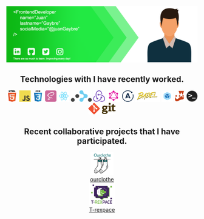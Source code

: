 <div align="center">
<img src="https://github.com/Gaybre/Gaybre/blob/master/img/portada2.png?raw=true" alt="portada-frontend-dev">

## Technologies with I have recently worked.

<img height="30" src="https://github.com/Gaybre/Gaybre/blob/master/img/icons/html.png?raw=true" alt="html5-icon">
<img height="30" src="https://github.com/Gaybre/Gaybre/blob/master/img/icons/javascript.png?raw=true" alt="javascript-icon">
<img height="30" src="https://github.com/Gaybre/Gaybre/blob/master/img/icons/css.png?raw=true" alt="css-icon">
<img height="30" src="https://github.com/Gaybre/Gaybre/blob/master/img/icons/sass.png?raw=true" alt="sass-icon">
<img height="30" src="https://github.com/Gaybre/Gaybre/blob/master/img/icons/react.png?raw=true" alt="react-icon">
<img height="30" src="https://github.com/Gaybre/Gaybre/blob/master/img/icons/reactRouter.png?raw=true" alt="reactRouter-icon">
<img height="30" src="https://github.com/Gaybre/Gaybre/blob/master/img/icons/redux.png?raw=true" alt="redux-icon">
<img height="30" src="https://github.com/Gaybre/Gaybre/blob/master/img/icons/graphql.png?raw=true" alt="graphql-icon">
<img height="30" src="https://github.com/Gaybre/Gaybre/blob/master/img/icons/apollo.png?raw=true" alt="apollo-icon">
<img height="30" src="https://github.com/Gaybre/Gaybre/blob/master/img/icons/babel.png?raw=true" alt="babel">
<img height="30" src="https://github.com/Gaybre/Gaybre/blob/master/img/icons/webpack.png?raw=true" alt="webpack">
<img height="30" src="https://github.com/Gaybre/Gaybre/blob/master/img/icons/jest.png?raw=true" alt="jest">
<img height="30" src="https://github.com/Gaybre/Gaybre/blob/master/img/icons/terminal.png?raw=true" alt="terminal-icon">
<img height="30" src="https://github.com/Gaybre/Gaybre/blob/master/img/icons/git.png?raw=true" alt="git-icon">

<br />

## Recent collaborative projects that I have participated.

<div align="center">
  <div width="120">
    <a href="https://github.com/Gaybre/ourclothe">
      <img height="60" src="https://github.com/Gaybre/Gaybre/blob/master/img/icons-projects/ourclothe.png?raw=true" alt="notion-icon">
      <br />
      ourclothe
    </a>
  </div>
  <div width="120">
    <a href="https://github.com/T-rexpace/T-rexpace_Proyect">
      <img height="60" src="https://github.com/Gaybre/Gaybre/blob/master/img/icons-projects/t-rexpace.png?raw=true" alt="figma-icon">
      <br />
      T-rexpace
    </a>
  </div>
<div>

</div>

<!--
**Gaybre/Gaybre** is a ✨ _special_ ✨ repository because its `README.md` (this file) appears on your GitHub profile.

Here are some ideas to get you started:

- 🔭 I’m currently working on ...
- 🌱 I’m currently learning ...
- 👯 I’m looking to collaborate on ...
- 🤔 I’m looking for help with ...
- 💬 Ask me about ...
- 📫 How to reach me: ...
- 😄 Pronouns: ...
- ⚡ Fun fact: ...
-->

